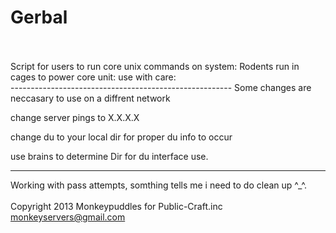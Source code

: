 Gerbal 
======
<br />
<br />
Script for users to run core unix commands on system:
Rodents run in cages to power core unit:
use with care:
<br />
-------------------------------------------------------
Some changes are neccasary to use on a diffrent network
<br />

change server pings to X.X.X.X

change du to your local dir for proper du info to occur

use brains to determine Dir for du interface use.

------------------------------------------------------
Working with pass attempts, somthing tells me i need to do clean up ^_^.
<br />
<br />
Copyright 2013 Monkeypuddles for Public-Craft.inc <br />
monkeyservers@gmail.com
